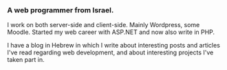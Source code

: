 ### A web programmer from Israel.

I work on both server-side and client-side. Mainly Wordpress, some Moodle. Started my web career with ASP.NET and now also write in PHP.

I have a blog in Hebrew in which I write about interesting posts and articles I've read regarding web development, and about interesting projects I've taken part in.

<!--
**leac/leac** is a ✨ _special_ ✨ repository because its `README.md` (this file) appears on your GitHub profile.

Here are some ideas to get you started:

- 🔭 I’m currently working on ...
- 🌱 I’m currently learning ...
- 👯 I’m looking to collaborate on ...
- 🤔 I’m looking for help with ...
- 💬 Ask me about ...
- 📫 How to reach me: ...
- 😄 Pronouns: ...
- ⚡ Fun fact: ...
-->
